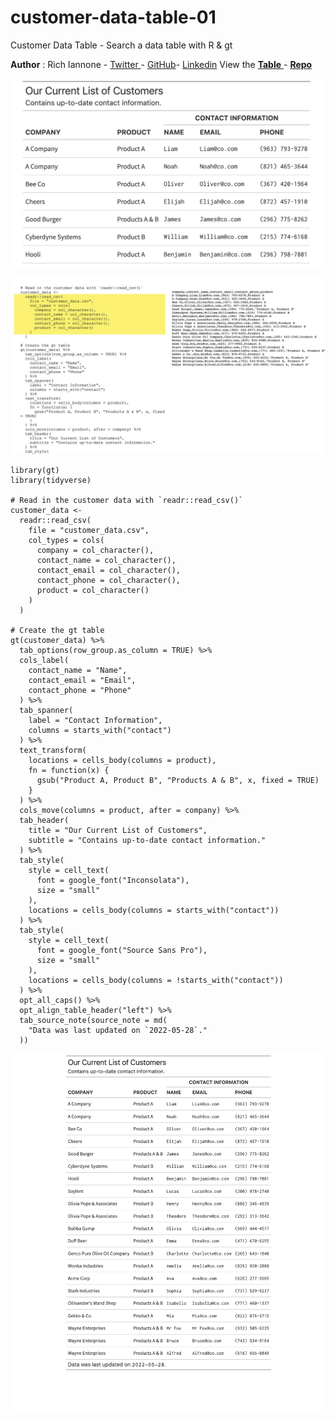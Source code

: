 # customer-data-table-01
Customer Data Table - Search a data table with R &amp; gt

**Author** : Rich Iannone - [Twitter ](https://twitter.com/riannone)- [GitHub](https://github.com/rich-iannone)- [Linkedin](https://www.linkedin.com/in/richard-iannone-a5640017/)
View the [ **Table** ](https://rpubs.com/RStudio_Curtis/920137)- [ **Repo** ](https://github.com/EconomiCurtis/customer-data-table-01)

![image|690x480, 50%](img/table-gallery-tile.png)


![ezgif.com-gif-maker|690x388](img/table-build.gif)


```
library(gt)
library(tidyverse)

# Read in the customer data with `readr::read_csv()`
customer_data <-
  readr::read_csv(
    file = "customer_data.csv",
    col_types = cols(
      company = col_character(),
      contact_name = col_character(),
      contact_email = col_character(),
      contact_phone = col_character(),
      product = col_character()
    )
  )

# Create the gt table
gt(customer_data) %>%
  tab_options(row_group.as_column = TRUE) %>%
  cols_label(
    contact_name = "Name",
    contact_email = "Email",
    contact_phone = "Phone"
  ) %>%
  tab_spanner(
    label = "Contact Information",
    columns = starts_with("contact")
  ) %>%
  text_transform(
    locations = cells_body(columns = product),
    fn = function(x) {
      gsub("Product A, Product B", "Products A & B", x, fixed = TRUE)
    }
  ) %>%
  cols_move(columns = product, after = company) %>%
  tab_header(
    title = "Our Current List of Customers",
    subtitle = "Contains up-to-date contact information."
  ) %>%
  tab_style(
    style = cell_text(
      font = google_font("Inconsolata"),
      size = "small"
    ),
    locations = cells_body(columns = starts_with("contact"))
  ) %>%
  tab_style(
    style = cell_text(
      font = google_font("Source Sans Pro"),
      size = "small"
    ),
    locations = cells_body(columns = !starts_with("contact"))
  ) %>%
  opt_all_caps() %>%
  opt_align_table_header("left") %>%
  tab_source_note(source_note = md(
    "Data was last updated on `2022-05-28`."
  ))
```


![full-table-image|327x500](img/full-table.png)
